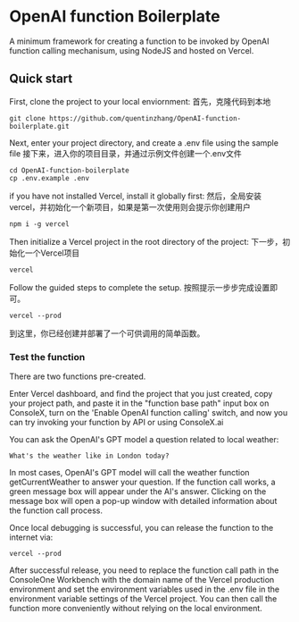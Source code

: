 # OpenAI function Boilerplate

A minimum framework for creating a function to be invoked by OpenAI function calling mechanisum, using NodeJS and hosted on Vercel.

## Quick start

First, clone the project to your local enviornment:
首先，克隆代码到本地
```
git clone https://github.com/quentinzhang/OpenAI-function-boilerplate.git
```

Next, enter your project directory, and create a .env file using the sample file
接下来，进入你的项目目录，并通过示例文件创建一个.env文件
```
cd OpenAI-function-boilerplate
cp .env.example .env
```

if you have not installed Vercel, install it globally first:
然后，全局安装vercel，并初始化一个新项目，如果是第一次使用则会提示你创建用户
```
npm i -g vercel
```

Then initialize a Vercel project in the root directory of the project:
下一步，初始化一个Vercel项目
```
vercel
```
Follow the guided steps to complete the setup.
按照提示一步步完成设置即可。

```
vercel --prod
```

到这里，你已经创建并部署了一个可供调用的简单函数。

### Test the function

There are two functions pre-created.

Enter Vercel dashboard, and find the project that you just created, copy your project path, and paste it in the "function base path" input box on ConsoleX, turn on the 'Enable OpenAI function calling' switch, and now you can try invoking your function by API or using ConsoleX.ai



You can ask the OpenAI's GPT model a question related to local weather:
```
What's the weather like in London today?
```
In most cases, OpenAI's GPT model will call the weather function getCurrentWeather to answer your question. If the function call works, a green message box will appear under the AI's answer. Clicking on the message box will open a pop-up window with detailed information about the function call process.

Once local debugging is successful, you can release the function to the internet via:
```
vercel --prod
```
After successful release, you need to replace the function call path in the ConsoleOne Workbench with the domain name of the Vercel production environment and set the environment variables used in the .env file in the environment variable settings of the Vercel project. You can then call the function more conveniently without relying on the local environment.